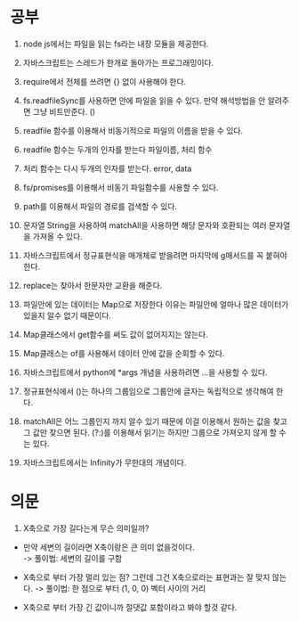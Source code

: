 # 공부

1. node js에서는 파일을 읽는 fs라는 내장 모듈을 제공한다.

2. 자바스크립트는 스레드가 한개로 돌아가는 프로그래밍이다. 

3. require에서 전체를 쓰려면 {} 없이 사용해야 한다.

4. fs.readfileSync를 사용하면 안에 파일을 읽을 수 있다. 만약 해석방법을 안 알려주면 그냥 비트만준다. ()

5. readfile 함수를 이용해서 비동기적으로 파일의 이름을 받을 수 있다.

6. readfile 함수는 두개의 인자를 받는다 파일이름, 처리 함수

7. 처리 함수는 다시 두개의 인자를 받는다. error, data

8. fs/promises를 이용해서 비동기 파일함수를 사용할 수 있다.

9. path를 이용해서 파일의 경로를 검색할 수 있다.

10. 문자열 String을 사용하여 matchAll을 사용하면 해당 문자와 호환되는 여러 문자열을 가져올 수 있다.

11. 자바스크립트에서 정규표현식을 매개체로 받을려면 마지막에 g매서드를 꼭 붙혀야 한다.

12. replace는 찾아서 한문자만 교환을 해준다.

13. 파일안에 있는 데이터는 Map으로 저장한다 이유는 파일안에 얼마나 많은 데이터가 있을지 알수 없기 때문이다.

14. Map클래스에서 get함수를 써도 값이 없어지지는 않는다.

15. Map클래스는 of를 사용해서 데이터 안에 값을 순회할 수 있다.

16. 자바스크립트에서 python에 *args 개념을 사용하려면 ...을 사용할 수 있다.

17. 정규표현식에서 ()는 하나의 그룹임으로 그룹안에 글자는 독립적으로 생각해여 한다.

18. matchAll은 어느 그룹인지 까지 알수 있기 때문에 이걸 이용해서 원하는 값을 찾고 그 값만 찾으면 된다. (?:)를 이용해서 읽기는 하지만 
그룹으로 가져오지 않게 할 수 는 있다.

19. 자바스크립트에서는 Infinity가 무한대의 개념이다.

# 의문

1. X축으로 가장 길다는게 무슨 의미일까?

  - 만약 세변의 길이라면 X축이랑은 큰 의미 없을것이다.  
    -> 풀이법: 세변의 길이를 구함

  -  X축으로 부터 가장 멀리 있는 점? 그런데 그건 X축으로라는 표현과는 잘 맞지 않는다.
    -> 풀이법: 한 점으로 부터 (1, 0, 0) 벡터 사이의 거리

  - X축으로 부터 가장 긴 값이니까 절댓값 포함이라고 봐야 할것 같다.